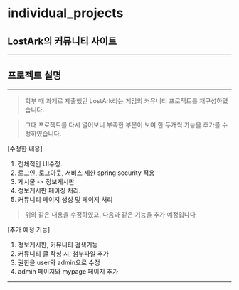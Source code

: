 # individual_projects

## LostArk의 커뮤니티 사이트
-------------------------------------
## 프로젝트 설명
------------------------------------
>학부 때 과제로 제출했던 LostArk라는 게임의 커뮤니티 프로젝트를 재구성하였습니다.

>그때 프로젝트를 다시 열어보니 부족한 부분이 보여 한 두개씩 기능을 추가를 수정하였습니다.

[수정한 내용]
  1. 전체적인 UI수정.
  2. 로그인, 로그아웃, 서비스 제한 spring security 적용
  3. 게시물 -> 정보게시판
  4. 정보게시판 페이징 처리.
  5. 커뮤니티 페이지 생성 및 페이지 처리

>위와 같은 내용을 수정하였고, 다음과 같은 기능을 추가 예정입니다

[추가 예정 기능]
  1. 정보게시판, 커뮤니티 검색기능
  2. 커뮤니티 글 작성 시, 첨부파일 추가
  3. 권한을 user와 admin으로 수정
  4. admin 페이지와 mypage 페이지 추가
------------------------------------------







